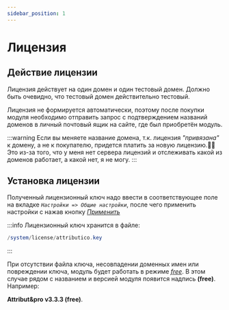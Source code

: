 ```yaml
---
sidebar_position: 1
---
```


# Лицензия

## Действие лицензии

Лицензия действует на один домен и один тестовый домен. Должно быть очевидно, что тестовый домен действительно тестовый.

Лицензия не формируется автоматически, поэтому после покупки модуля необходимо отправить запрос с подтверждением названий доменов в личный почтовый ящик на сайте, где был приобретён модуль.

:::warning
Если вы меняете название домена, т.к. лицензия _"привязана"_ к домену, а не к покупателю, придется платить за новую лицензию.🤷‍♂️
Это из-за того, что у меня нет сервера лицензий и отслеживать какой из доменов работает, а какой нет, я не могу.
:::

## Установка лицензии

Полученный лицензионный ключ надо ввести в соответствующее поле на вкладке _`Настройки => Общие настройки`_, после чего применить настройки с нажав кнопку [_Применить_](settings/button-group.md)

:::info
Лицензионный ключ хранится в файле:

```php
/system/license/attributico.key
```

:::

При отсутствии файла ключа, несовпадении доменных имен или повреждении ключа, модуль будет работать в режиме [_free_](license/free-version.md). В этом случае рядом с названием и версией модуля появится надпись **(free)**. Например:

**Attribut&pro v3.3.3 (free)**.
